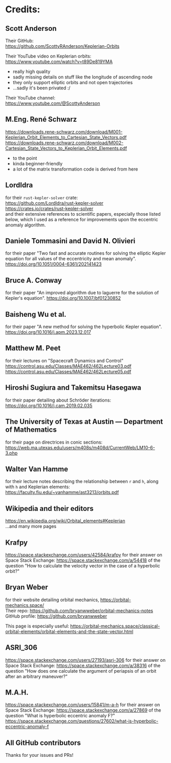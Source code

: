 # Credits:

## Scott Anderson
Their GitHub:  
https://github.com/ScottyRAnderson/Keplerian-Orbits

Their YouTube video on Keplerian orbits:  
https://www.youtube.com/watch?v=t89De819YMA  
- really high quality
- sadly missing details on stuff like the longitude of ascending node
- they only support elliptic orbits and not open trajectories
- ...sadly it's been privated :/

Their YouTube channel:  
https://www.youtube.com/@ScottyAnderson

## M.Eng. René Schwarz
https://downloads.rene-schwarz.com/download/M001-Keplerian_Orbit_Elements_to_Cartesian_State_Vectors.pdf  
https://downloads.rene-schwarz.com/download/M002-Cartesian_State_Vectors_to_Keplerian_Orbit_Elements.pdf  
- to the point
- kinda beginner-friendly
- a lot of the matrix transformation code is derived from here

## LordIdra
for their `rust-kepler-solver` crate:  
https://github.com/LordIdra/rust-kepler-solver  
https://crates.io/crates/rust-kepler-solver  
and their extensive references to scientific papers, especially those listed below,
which I used as a reference for improvements upon the eccentric anomaly
algorithm.

## Daniele Tommasini and David N. Olivieri
for their paper "Two fast and accurate routines for solving the elliptic Kepler equation for all values of the eccentricity and mean anomaly".
https://doi.org/10.1051/0004-6361/202141423

## Bruce A. Conway
for their paper "An improved algorithm due to laguerre for the solution of Kepler's equation".
https://doi.org/10.1007/bf01230852

## Baisheng Wu et al.
for their paper "A new method for solving the hyperbolic Kepler equation".  
https://doi.org/10.1016/j.apm.2023.12.017

## Matthew M. Peet
for their lectures on "Spacecraft Dynamics and Control"
https://control.asu.edu/Classes/MAE462/462Lecture03.pdf
https://control.asu.edu/Classes/MAE462/462Lecture05.pdf

## Hiroshi Sugiura and Takemitsu Hasegawa 
for their paper detailing about Schröder iterations:
https://doi.org/10.1016/j.cam.2019.02.035

## The University of Texas at Austin — Department of Mathematics
for their page on directrices in conic sections:
https://web.ma.utexas.edu/users/m408s/m408d/CurrentWeb/LM10-6-3.php

## Walter Van Hamme
for their lecture notes describing the relationship between `r`
and `h`, along with `h` and Keplerian elements:
https://faculty.fiu.edu/~vanhamme/ast3213/orbits.pdf

## Wikipedia and their editors
https://en.wikipedia.org/wiki/Orbital_elements#Keplerian  
...and many more pages

## Krafpy
https://space.stackexchange.com/users/42584/krafpy
for their answer on Space Stack Exchange:
https://space.stackexchange.com/a/54418
of the question "How to calculate the velocity vector in the case of a hyperbolic orbit?"

## Bryan Weber
for their website detailing orbital mechanics, https://orbital-mechanics.space/  
Their repo: https://github.com/bryanwweber/orbital-mechanics-notes  
GitHub profile: https://github.com/bryanwweber

This page is especially useful:
https://orbital-mechanics.space/classical-orbital-elements/orbital-elements-and-the-state-vector.html

## ASRI_306
https://space.stackexchange.com/users/27193/asri-306
for their answer on Space Stack Exchange:
https://space.stackexchange.com/a/38316
of the question "How does one calculate the argument of periapsis of an orbit after an arbitrary maneuver?"

## M.A.H.
https://space.stackexchange.com/users/15841/m-a-h
for their answer on Space Stack Exchange:
https://space.stackexchange.com/a/27869
of the question "What is hyperbolic eccentric anomaly F?"
https://space.stackexchange.com/questions/27602/what-is-hyperbolic-eccentric-anomaly-f

## All GitHub contributors
Thanks for your issues and PRs!